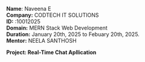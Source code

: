 <b>Name</b>: Naveena E</br>
<b>Company:</b> CODTECH IT SOLUTIONS</br>
<b>ID:</b> :10012025</br>
<b>Domain:</b> MERN Stack Web Development</br>
<b>Duration:</b> January 20th, 2025 to Febuary 20th, 2025.</br>
<b>Mentor:</b> NEELA SANTHOSH</br>

<b>Project: Real-Time Chat Apllication</b> <br/><br/>
<h3></h3>
<p> </p>
</br>

